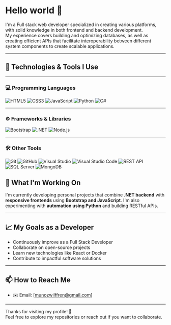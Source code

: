 # Hello world 👋

I'm a Full stack web developer specialized in creating various platforms, with solid knowledge in both frontend and backend development.  
My experience covers building and optimizing databases, as well as creating efficient APIs that facilitate interoperability between different system components to create scalable applications.

---
## 🧰 Technologies & Tools I Use

---

### 💻 Programming Languages

![HTML5](https://img.shields.io/badge/-HTML5-E34F26?style=flat-square&logo=html5&logoColor=white)
![CSS3](https://img.shields.io/badge/-CSS3-1572B6?style=flat-square&logo=css3&logoColor=white)
![JavaScript](https://img.shields.io/badge/-JavaScript-F7DF1E?style=flat-square&logo=javascript&logoColor=black)
![Python](https://img.shields.io/badge/-Python-3776AB?style=flat-square&logo=python&logoColor=white)
![C#](https://img.shields.io/badge/-C%23-239120?style=flat-square&logo=c-sharp&logoColor=white)

---

### ⚙️ Frameworks & Libraries

![Bootstrap](https://img.shields.io/badge/-Bootstrap-7952B3?style=flat-square&logo=bootstrap&logoColor=white)
![.NET](https://img.shields.io/badge/-.NET-512BD4?style=flat-square&logo=dotnet&logoColor=white)
![Node.js](https://img.shields.io/badge/-Node.js-339933?style=flat-square&logo=nodedotjs&logoColor=white)

---

### 🛠️ Other Tools

![Git](https://img.shields.io/badge/-Git-F05032?style=flat-square&logo=git&logoColor=white)
![GitHub](https://img.shields.io/badge/-GitHub-181717?style=flat-square&logo=github&logoColor=white)
![Visual Studio](https://img.shields.io/badge/-Visual%20Studio-5C2D91?style=flat-square&logo=visual-studio&logoColor=white)
![Visual Studio Code](https://img.shields.io/badge/-VS%20Code-007ACC?style=flat-square&logo=visual-studio-code&logoColor=white)
![REST API](https://img.shields.io/badge/-REST%20API-025E8C?style=flat-square&logo=api&logoColor=white)
![SQL Server](https://img.shields.io/badge/-SQL%20Server-CC2927?style=flat-square&logo=microsoft-sql-server&logoColor=white)
![MongoDB](https://img.shields.io/badge/-MongoDB-47A248?style=flat-square&logo=mongodb&logoColor=white)


## 🚀 What I'm Working On
I'm currently developing personal projects that combine **.NET backend** with **responsive frontends** using **Bootstrap and JavaScript**. I'm also experimenting with **automation using Python** and building RESTful APIs.

---

## 📈 My Goals as a Developer
- Continuously improve as a Full Stack Developer  
- Collaborate on open-source projects  
- Learn new technologies like React or Docker  
- Contribute to impactful software solutions  

---

## 📫 How to Reach Me
- ✉️ Email: [munozwilffren@gmail.com]

---

Thanks for visiting my profile! 🚀  
Feel free to explore my repositories or reach out if you want to collaborate.


